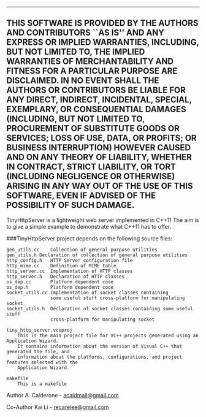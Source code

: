 -------------------------------------------------------------------------------
THIS SOFTWARE IS PROVIDED BY THE AUTHORS AND CONTRIBUTORS ``AS IS'' AND
ANY EXPRESS OR IMPLIED WARRANTIES, INCLUDING, BUT NOT LIMITED TO, THE
IMPLIED WARRANTIES OF MERCHANTABILITY AND FITNESS FOR A PARTICULAR PURPOSE
ARE DISCLAIMED.  IN NO EVENT SHALL THE AUTHORS OR CONTRIBUTORS BE LIABLE
FOR ANY DIRECT, INDIRECT, INCIDENTAL, SPECIAL, EXEMPLARY, OR CONSEQUENTIAL
DAMAGES (INCLUDING, BUT NOT LIMITED TO, PROCUREMENT OF SUBSTITUTE GOODS
OR SERVICES; LOSS OF USE, DATA, OR PROFITS; OR BUSINESS INTERRUPTION)
HOWEVER CAUSED AND ON ANY THEORY OF LIABILITY, WHETHER IN CONTRACT, STRICT
LIABILITY, OR TORT (INCLUDING NEGLIGENCE OR OTHERWISE) ARISING IN ANY WAY
OUT OF THE USE OF THIS SOFTWARE, EVEN IF ADVISED OF THE POSSIBILITY OF
SUCH DAMAGE.
-------------------------------------------------------------------------------

TinyHttpServer is a lightweight web server implemented in C++11
The aim is to give a simple example to demonstrate what 
C++11 has to offer.

###TinyHttpServer project depends on the following source files:
```
gen_utils.cc	Collection of general purpose utilities
gen_utils.h	Declaration of collection of general purpose utilities
http_config.h   HTTP Server configuration file
http_mime.cc	Definition of MIME table
http_server.cc  Implementation of HTTP classes
http_server.h   Declaration of HTTP classes
os_dep.cc       Platform dependent code
os_dep.h        Platform dependent code
socket_utils.cc Implementation of socket classes containing 
                some useful stuff cross-platform for manipulating socket
socket_utils.h  Declaration of socket classes containing some useful stuff 
                cross-platform for manipulating socket 
```
```
tiny_http_server.vcxproj
    This is the main project file for VC++ projects generated using an Application Wizard.
    It contains information about the version of Visual C++ that generated the file, and
    information about the platforms, configurations, and project features selected with the
    Application Wizard.
```
```
makefile
    This is a makefile 
```
Author A. Calderone - acaldmail@gmail.com

Co-Author Kai Li - recarelee@gmail.com
